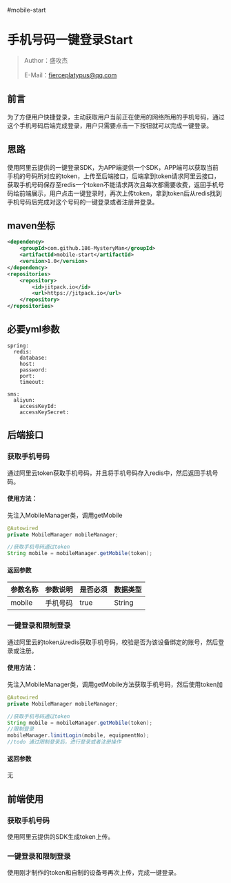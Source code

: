 #mobile-start

# 手机号码一键登录Start

> Author：盛攻杰
>
> E-Mail：fierceplatypus@qq.com

## 前言

为了方便用户快捷登录，主动获取用户当前正在使用的网络所用的手机号码，通过这个手机号码后端完成登录，用户只需要点击一下按钮就可以完成一键登录。

## 思路

使用阿里云提供的一键登录SDK，为APP端提供一个SDK，APP端可以获取当前手机的号码所对应的token，上传至后端接口，后端拿到token请求阿里云接口，获取手机号码保存至redis一个token不能请求两次且每次都需要收费，返回手机号码给前端展示，用户点击一键登录时，再次上传token，拿到token后从redis找到手机号码后完成对这个号码的一键登录或者注册并登录。

## maven坐标

```xml
<dependency>
    <groupId>com.github.186-MysteryMan</groupId>
    <artifactId>mobile-start</artifactId>
    <version>1.0</version>
</dependency>
<repositories>
    <repository>
        <id>jitpack.io</id>
        <url>https://jitpack.io</url>
    </repository>
</repositories>
```

## 必要yml参数

```
spring:
  redis:
    database: 
    host: 
    password: 
    port: 
    timeout: 

sms:
  aliyun:
    accessKeyId: 
    accessKeySecret: 
```

## 后端接口

### 获取手机号码

通过阿里云token获取手机号码，并且将手机号码存入redis中，然后返回手机号码。

#### 使用方法：

先注入MobileManager类，调用getMobile

```java
@Autowired
private MobileManager mobileManager;

//获取手机号码通过token
String mobile = mobileManager.getMobile(token);
```

#### 返回参数

| 参数名称 | 参数说明 | 是否必须 | 数据类型 |
| -------- | -------- | -------- | -------- |
| mobile   | 手机号码 | true     | String   |

### 一键登录和限制登录

通过阿里云的token从redis获取手机号码，校验是否为该设备绑定的账号，然后登录或注册。

#### 使用方法：

先注入MobileManager类，调用getMobile方法获取手机号码，然后使用token加

```java
@Autowired
private MobileManager mobileManager;

//获取手机号码通过token
String mobile = mobileManager.getMobile(token);
//限制登录
mobileManager.limitLogin(mobile, equipmentNo);
//todo 通过限制登录后，进行登录或者注册操作
```

#### 返回参数

无

## 前端使用

### 获取手机号码

使用阿里云提供的SDK生成token上传。

### 一键登录和限制登录

使用刚才制作的token和自制的设备号再次上传，完成一键登录。

